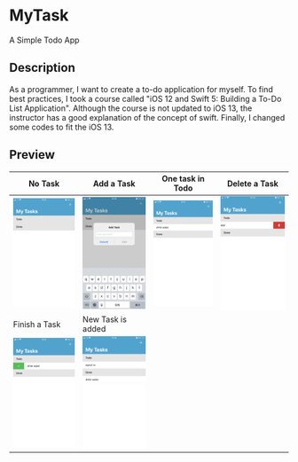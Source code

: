 # MyTask
A Simple Todo App

## Description
As a programmer, I want to create a to-do application for myself. To find best practices, I took a course called "iOS 12 and Swift 5: Building a To-Do List Application". Although the course is not updated to iOS 13, the instructor has a good explanation of the concept of swift. Finally, I changed some codes to fit the iOS 13.

## Preview
| No Task                        		  | Add a Task                 		     	| One task in Todo	       			      | Delete a Task					            	|
| ----------------------------------- | ----------------------------------- | ----------------------------------- | ----------------------------------- |
| ![](Documentation/images/image1.PNG)  | ![](Documentation/images/image2.PNG)  | ![](Documentation/images/image3.PNG)  | ![](Documentation/images/image4.PNG)  |
| Finish a Task				          		  | New Task is added                   |
| ![](Documentation/images/image5.PNG)  | ![](Documentation/images/image6.PNG)  |
